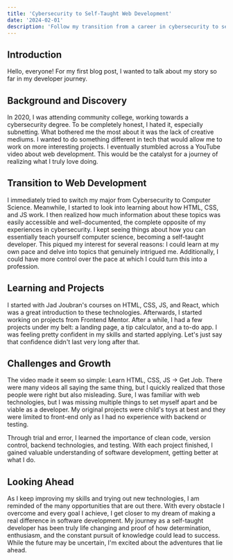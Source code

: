 ```yaml
---
title: 'Cybersecurity to Self-Taught Web Development'
date: '2024-02-01'
description: 'Follow my transition from a career in cybersecurity to self-taught web development, exploring the key experiences and skills acquired along the way that shaped my journey into coding and web application design.'
---
```


## Introduction

Hello, everyone! For my first blog post, I wanted to talk about my story so far in my developer journey.

## Background and Discovery

In 2020, I was attending community college, working towards a cybersecurity degree. To be completely honest, I hated it, especially subnetting. What bothered me the most about it was the lack of creative mediums. I wanted to do something different in tech that would allow me to work on more interesting projects. I eventually stumbled across a YouTube video about web development. This would be the catalyst for a journey of realizing what I truly love doing.

## Transition to Web Development

I immediately tried to switch my major from Cybersecurity to Computer Science. Meanwhile, I started to look into learning about how HTML, CSS, and JS work. I then realized how much information about these topics was easily accessible and well-documented, the complete opposite of my experiences in cybersecurity. I kept seeing things about how you can essentially teach yourself computer science, becoming a self-taught developer. This piqued my interest for several reasons: I could learn at my own pace and delve into topics that genuinely intrigued me. Additionally, I could have more control over the pace at which I could turn this into a profession.

## Learning and Projects

I started with Jad Joubran's courses on HTML, CSS, JS, and React, which was a great introduction to these technologies. Afterwards, I started working on projects from Frontend Mentor. After a while, I had a few projects under my belt: a landing page, a tip calculator, and a to-do app. I was feeling pretty confident in my skills and started applying. Let's just say that confidence didn't last very long after that.

## Challenges and Growth

The video made it seem so simple: Learn HTML, CSS, JS -> Get Job. There were many videos all saying the same thing, but I quickly realized that those people were right but also misleading. Sure, I was familiar with web technologies, but I was missing multiple things to set myself apart and be viable as a developer. My original projects were child's toys at best and they were limited to front-end only as I had no experience with backend or testing.

Through trial and error, I learned the importance of clean code, version control, backend technologies, and testing. With each project finished, I gained valuable understanding of software development, getting better at what I do.

## Looking Ahead

As I keep improving my skills and trying out new technologies, I am reminded of the many opportunities that are out there. With every obstacle I overcome and every goal I achieve, I get closer to my dream of making a real difference in software development.
My journey as a self-taught developer has been truly life changing and proof of how determination, enthusiasm, and the constant pursuit of knowledge could lead to success. While the future may be uncertain, I'm excited about the adventures that lie ahead.
